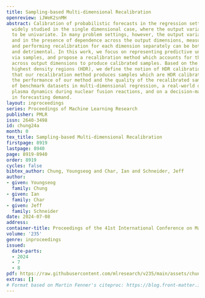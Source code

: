 ```yaml
---
title: Sampling-based Multi-dimensional Recalibration
openreview: iJWeK2snMH
abstract: Calibration of probabilistic forecasts in the regression setting has been
  widely studied in the single dimensional case, where the output variables are assumed
  to be univariate. In many problem settings, however, the output variables are multi-dimensional,
  and in the presence of dependence across the output dimensions, measuring calibration
  and performing recalibration for each dimension separately can be both misleading
  and detrimental. In this work, we focus on representing predictive uncertainties
  via samples, and propose a recalibration method which accounts for the joint distribution
  across output dimensions to produce calibrated samples. Based on the concept of
  highest density regions (HDR), we define the notion of HDR calibration, and show
  that our recalibration method produces samples which are HDR calibrated. We demonstrate
  the performance of our method and the quality of the recalibrated samples on a suite
  of benchmark datasets in multi-dimensional regression, a real-world dataset in modeling
  plasma dynamics during nuclear fusion reactions, and on a decision-making application
  in forecasting demand.
layout: inproceedings
series: Proceedings of Machine Learning Research
publisher: PMLR
issn: 2640-3498
id: chung24a
month: 0
tex_title: Sampling-based Multi-dimensional Recalibration
firstpage: 8919
lastpage: 8940
page: 8919-8940
order: 8919
cycles: false
bibtex_author: Chung, Youngseog and Char, Ian and Schneider, Jeff
author:
- given: Youngseog
  family: Chung
- given: Ian
  family: Char
- given: Jeff
  family: Schneider
date: 2024-07-08
address:
container-title: Proceedings of the 41st International Conference on Machine Learning
volume: '235'
genre: inproceedings
issued:
  date-parts:
  - 2024
  - 7
  - 8
pdf: https://raw.githubusercontent.com/mlresearch/v235/main/assets/chung24a/chung24a.pdf
extras: []
# Format based on Martin Fenner's citeproc: https://blog.front-matter.io/posts/citeproc-yaml-for-bibliographies/
---
```

